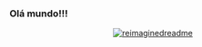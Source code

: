 ### Olá mundo!!!

<div align="center">
  <a href="https://instagram.com/hesli.azevedo">
  <img src="https://myreadme.vercel.app/api/embed/YOURUSERNAME?panels=userstatistics,toprepositories,toplanguages,commitgraph" alt="reimaginedreadme" />
</div>

 
